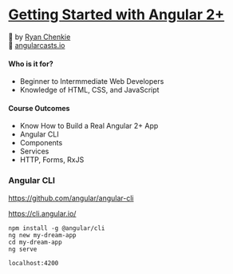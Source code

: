 # [Getting Started with Angular 2+](https://www.udemy.com/course/getting-started-with-angular-2/)

:link: by [Ryan Chenkie](https://www.udemy.com/user/ryanchenkie/)  
:link: [angularcasts.io](https://angularcasts.io/)  

#### Who is it for?

- Beginner to Intermmediate Web Developers  
- Knowledge of HTML, CSS, and JavaScript  

#### Course Outcomes

- Know How to Build a Real Angular 2+ App  
- Angular CLI  
- Components  
- Services  
- HTTP, Forms, RxJS  

### Angular CLI

https://github.com/angular/angular-cli  

https://cli.angular.io/  

```
npm install -g @angular/cli
ng new my-dream-app
cd my-dream-app
ng serve
```

```
localhost:4200
```

